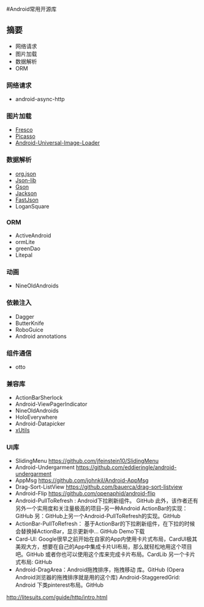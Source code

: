 #Android常用开源库
## 摘要
* 网络请求
* 图片加载
* 数据解析
* ORM

### 网络请求
* android-async-http

### 图片加载
* [Fresco](http://fresco-cn.org/)
* [Picasso](https://github.com/square/picasso)
* [Android-Universal-Image-Loader](https://github.com/nostra13/Android-Universal-Image-Loader)

### 数据解析
* [org.json](http://json-lib.sourceforge.net/)
* [Json-lib](http://json-lib.sourceforge.net/)
* [Gson](https://code.google.com/p/google-gson/)
* [Jackson](http://jackson.codehaus.org/Home)
* [FastJson](https://github.com/alibaba/fastjson)
* LoganSquare

### ORM
* ActiveAndroid
* ormLite
* greenDao
* Litepal

### 动画
* NineOldAndroids


### 依赖注入
* Dagger
* ButterKnife
* RoboGuice
* Android annotations

### 组件通信
* otto

### 兼容库
* ActionBarSherlock
* Android-ViewPagerIndicator
* NineOldAndroids
* HoloEverywhere
* Android-Datapicker
* [xUtils](https://github.com/wyouflf/xUtils)

### UI库
* SlidingMenu https://github.com/jfeinstein10/SlidingMenu
* Android-Undergarment https://github.com/eddieringle/android-undergarment
* AppMsg https://github.com/johnkil/Android-AppMsg
* Drag-Sort-ListView https://github.com/bauerca/drag-sort-listview
* Android-Flip https://github.com/openaphid/android-flip
* Android-PullToRefresh : Android下拉刷新组件。 GitHub    此外，该作者还有另外一个实用度和关注量极高的项目–另一种Android ActionBar的实现：GitHub  另：GitHub上另一个Android-PullToRefresh的实现。GitHub
* ActionBar-PullToRefresh： 基于ActionBar的下拉刷新组件，在下拉的时候会替换掉ActionBar，显示更新中… GitHub Demo下载
* Card-UI: Google很早之前开始在自家的App内使用卡片式布局，CardUI极其美观大方，想要在自己的App中集成卡片UI布局，那么就轻松地用这个项目吧。GitHub 或者你也可以使用这个库来完成卡片布局。CardLib 另一个卡片式布局: GitHub
* Android-DragArea：Android拖拽排序，拖拽移动 库。GitHub (Opera Android浏览器的拖拽排序就是用的这个库)
Android-StaggeredGrid: Android 下类pinterest布局。GitHub 

http://litesuits.com/guide/http/intro.html
